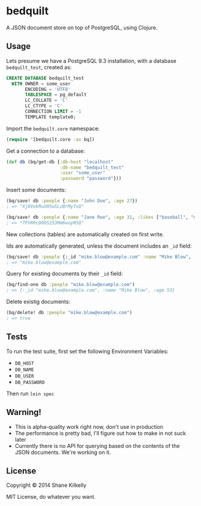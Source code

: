 # bedquilt

A JSON document store on top of PostgreSQL, using Clojure.

## Usage

Lets presume we have a PostgreSQL 9.3 installation, with a database
`bedquilt_test`, created as:
```sql
CREATE DATABASE bedquilt_test
  WITH OWNER = some_user
       ENCODING = 'UTF8'
       TABLESPACE = pg_default
       LC_COLLATE = 'C'
       LC_CTYPE = 'C'
       CONNECTION LIMIT = -1
       TEMPLATE template0;
```


Import the `bedquilt.core` namespace:
```clojure
(require '[bedquilt.core :as bq])
```

Get a connection to a database:
```clojure
(def db (bq/get-db {:db-host "localhost"
                    :db-name "bedquilt_test"
                    :user "some_user"
                    :password "password"}))
```

Insert some documents:
```clojure
(bq/save! db :people {:name "John Doe", :age 27})
; => "Xj0VokRuU05wSLzBrMyfvQ"

(bq/save! db :people {:name "Jane Roe", :age 31, :likes ["baseball", "music"]})
; => "7FhRRcD0D5253Mm6woyN5Q"
```
New collections (tables) are automatically created on first write.

Ids are automatically generated, unless the document includes an `_id` field:
```clojure
(bq/save! db :people {:_id "mike.blow@example.com" :name "Mike Blow", :age 53})
; => "mike.blow@example.com"
```

Query for existing documents by their `_id` field:
```clojure
(bq/find-one db :people "mike.blow@example.com")
; => {:_id "mike.blow@example.com", :name "Mike Blow", :age 53}
```


Delete existig documents:
```clojure
(bq/delete! db :people "mike.blow@example.com")
; => true
```

## Tests
To run the test suite, first set the following Environment Variables:
- `DB_HOST`
- `DB_NAME`
- `DB_USER`
- `DB_PASSWORD`

Then run `lein spec`


## Warning!
- This is alpha-quality work right now, don't use in production
- The performance is pretty bad, I'll figure out how to make in not suck later
- Currently there is no API for querying based on the contents
  of the JSON documents. We're working on it.


## License

Copyright © 2014 Shane Kilkelly

MIT License, do whatever you want.